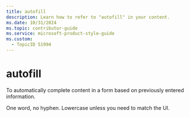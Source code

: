 ```yaml
---
title: autofill
description: Learn how to refer to "autofill" in your content.
ms.date: 10/31/2024
ms.topic: contributor-guide
ms.service: microsoft-product-style-guide
ms.custom:
  - TopicID 51994
---
```



# autofill

To automatically complete content in a form based on previously entered information.

One word, no hyphen. Lowercase unless you need to match the UI.